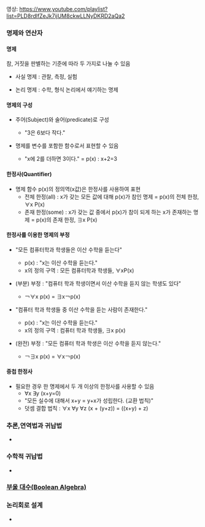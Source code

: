 영상: https://www.youtube.com/playlist?list=PLD8rdlfZeJk7ijUM8ckwLLNyDKRD2aQa2

### 명제와 연산자
#### 명제

참, 거짓을 판별하는 기준에 따라 두 가지로 나눌 수 있음

- 사실 명제 : 관찰, 측정, 실험

- 논리 명제 : 수학, 형식 논리에서 얘기하는 명제



#### 명제의 구성

- 주어(Subject)와 술어(predicate)로 구성
  - "3은 6보다 작다."

- 명제를 변수를 포함한 함수로서 표현할 수 있음
  - "x에 2를 더하면 3이다." = p(x) : x+2=3



#### 한정사(Quantifier)

- 명제 함수 p(x)의 정의역(x값)은 한정사를 사용하여 표현
  - 전체 한정(all) : x가 갖는 모든 값에 대해 p(x)가 참인 명제 = p(x)의 전체 한정, ∀x P(x)
  - 존재 한정(some) : x가 갖는 값 중에서 p(x)가 참이 되게 하는 x가 존재하는 명제 = p(x)의 존재 한정, ∃x P(x)



#### 한정사를 이용한 명제의 부정

- "모든 컴퓨터학과 학생들은 이산 수학을 듣는다"
  - p(x) : "x는 이산 수학을 듣는다."
  - x의 정의 구역 : 모든 컴퓨터학과 학생들, ∀xP(x) 

- (부분) 부정 : "컴퓨터 학과 학생이면서 이산 수학을 듣지 않는 학생도 있다"
  - ￢∀x p(x) = ∃x￢p(x)



- "컴퓨터 학과 학생들 중 이산 수학을 듣는 사람이 존재한다."
  - p(x) : "x는 이산 수학을 듣는다."
  - x의 정의 구역 : 컴퓨터 학과 학생들, ∃x p(x)
- (완전) 부정 : "모든 컴퓨터 학과 학생은 이산 수학을 듣지 않는다."
  - ￢∃x p(x) = ∀x￢p(x)



#### 중첩 한정사

- 필요한 경우 한 명제에서 두 개 이상의 한정사를 사용할 수 있음
  - ∀x ∃y (x+y=0)
  - "모든 실수에 대해서 x+y = y+x가 성립한다. (교환 법칙)"
  - 덧셈 결합 법칙 : ∀x ∀y ∀z (x + (y+z)) = ((x+y) + z)



### 추론,연역법과 귀납법
- 

### 수학적 귀납법
- 

### [부울 대수(Boolean Algebra)](이산-수학/명제,추론,귀납,부울대수/부울-대수.md)

### 논리회로 설계
- 
